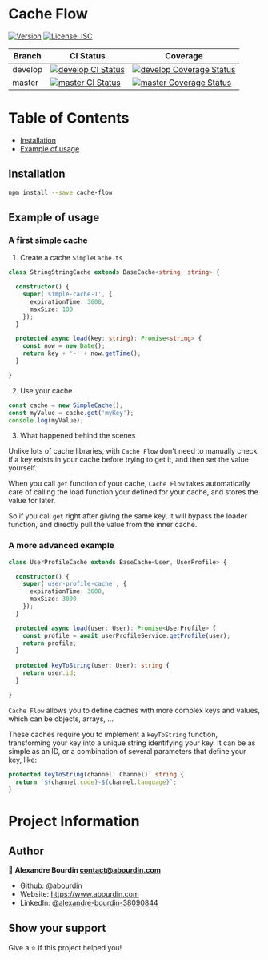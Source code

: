# Cache Flow

[![Version](https://img.shields.io/badge/version-1.0.0-blue.svg?cacheSeconds=2592000)](#)
[![License: ISC](https://img.shields.io/badge/License-ISC-yellow.svg)](https://img.shields.io/badge/License-ISC-yellow.svg)

| Branch | CI Status | Coverage |
| --- | --- | --- |
| develop | [![develop CI Status](https://circleci.com/gh/abourdin/cache-flow/tree/develop.svg?style=shield)](https://app.circleci.com/pipelines/github/abourdin/cache-flow?branch=develop) | [![develop Coverage Status](https://codecov.io/github/abourdin/cache-flow/coverage.svg?branch=develop)](https://codecov.io/gh/abourdin/cache-flow/branch/develop) |
| master | [![master CI Status](https://circleci.com/gh/abourdin/cache-flow/tree/master.svg?style=shield)](https://app.circleci.com/pipelines/github/abourdin/cache-flow?branch=master) | [![master Coverage Status](https://codecov.io/github/abourdin/cache-flow/coverage.svg?branch=master)](https://codecov.io/gh/abourdin/cache-flow/branch/master) |

# Table of Contents

* [Installation](#installation)
* [Example of usage](#example-of-usage)

## Installation

```sh
npm install --save cache-flow
```

## Example of usage

### A first simple cache

1. Create a cache `SimpleCache.ts`

```typescript
class StringStringCache extends BaseCache<string, string> {

  constructor() {
    super('simple-cache-1', {
      expirationTime: 3600,
      maxSize: 100
    });
  }

  protected async load(key: string): Promise<string> {
    const now = new Date();
    return key + '-' + now.getTime();
  }

}
```

2. Use your cache

```typescript
const cache = new SimpleCache();
const myValue = cache.get('myKey');
console.log(myValue);
```

3. What happened behind the scenes

Unlike lots of cache libraries, with `Cache Flow` don't need to manually check if a key exists in your cache before trying to get it, and then set the value yourself.

When you call `get` function of your cache, `Cache Flow` takes automatically care of calling the load function your defined for your cache, and stores the value for later.

So if you call `get` right after giving the same key, it will bypass the loader function, and directly pull the value from the inner cache.

### A more advanced example

```typescript
class UserProfileCache extends BaseCache<User, UserProfile> {

  constructor() {
    super('user-profile-cache', {
      expirationTime: 3600,
      maxSize: 3000
    });
  }

  protected async load(user: User): Promise<UserProfile> {
    const profile = await userProfileService.getProfile(user);
    return profile;
  }
  
  protected keyToString(user: User): string {
    return user.id;
  }

}
```

`Cache Flow` allows you to define caches with more complex keys and values, which can be objects, arrays, ...

These caches require you to implement a `keyToString` function, transforming your key into a unique string identifying your key. It can be as simple as an ID, or a combination of several parameters that define your key, like:
```typescript
protected keyToString(channel: Channel): string {
  return `${channel.code}-${channel.language}`;
}
```

# Project Information

## Author

👤 **Alexandre Bourdin <contact@abourdin.com>**

* Github: [@abourdin](https://github.com/abourdin)
* Website: https://www.abourdin.com
* LinkedIn: [@alexandre-bourdin-38090844](https://linkedin.com/in/alexandre-bourdin-38090844)

## Show your support

Give a ⭐️ if this project helped you!
